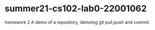 # summer21-cs102-lab0-22001062
 homework 2
A demo of a repository, demoing git pull,push and commit.
